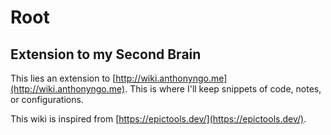 # Root

## Extension to my Second Brain

This lies an extension to [http://wiki.anthonyngo.me](http://wiki.anthonyngo.me). This is where I'll keep snippets of code, notes, or configurations.

This wiki is inspired from [https://epictools.dev/](https://epictools.dev/).

